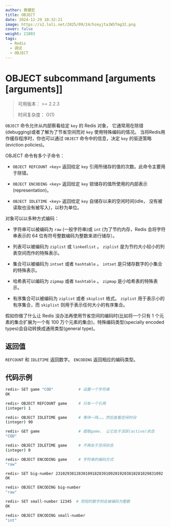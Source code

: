 ```yaml
---
author: 黄健宏
title: OBJECT
date: 2024-12-29 10:32:21
image: https://s2.loli.net/2025/09/24/hzeyjtaJWSTmg32.png
cover: false
weight: 21803
tags:
  - Redis
  - 调试
  - OBJECT
---
```


# OBJECT subcommand [arguments [arguments]]

> 可用版本： >= 2.2.3
> 
> 时间复杂度： O(1)

`OBJECT` 命令允许从内部察看给定 `key` 的 Redis 对象， 它通常用在除错(debugging)或者了解为了节省空间而对 `key` 使用特殊编码的情况。 当将Redis用作缓存程序时，你也可以通过 `OBJECT` 命令中的信息，决定 `key` 的驱逐策略(eviction policies)。

OBJECT 命令有多个子命令：

- `OBJECT REFCOUNT <key>` 返回给定 `key` 引用所储存的值的次数。此命令主要用于除错。
    
- `OBJECT ENCODING <key>` 返回给定 `key` 锁储存的值所使用的内部表示(representation)。
    
- `OBJECT IDLETIME <key>` 返回给定 `key` 自储存以来的空闲时间(idle， 没有被读取也没有被写入)，以秒为单位。
    

对象可以以多种方式编码：

- 字符串可以被编码为 `raw` (一般字符串)或 `int` (为了节约内存，Redis 会将字符串表示的 64 位有符号整数编码为整数来进行储存）。
    
- 列表可以被编码为 `ziplist` 或 `linkedlist` 。 `ziplist` 是为节约大小较小的列表空间而作的特殊表示。
    
- 集合可以被编码为 `intset` 或者 `hashtable` 。 `intset` 是只储存数字的小集合的特殊表示。
    
- 哈希表可以编码为 `zipmap` 或者 `hashtable` 。 `zipmap` 是小哈希表的特殊表示。
    
- 有序集合可以被编码为 `ziplist` 或者 `skiplist` 格式。 `ziplist` 用于表示小的有序集合，而 `skiplist` 则用于表示任何大小的有序集合。
    

假如你做了什么让 Redis 没办法再使用节省空间的编码时(比如将一个只有 1 个元素的集合扩展为一个有 100 万个元素的集合)，特殊编码类型(specially encoded types)会自动转换成通用类型(general type)。

## 返回值

`REFCOUNT` 和 `IDLETIME` 返回数字。 `ENCODING` 返回相应的编码类型。

## 代码示例

```bash
redis> SET game "COD"           # 设置一个字符串
OK

redis> OBJECT REFCOUNT game     # 只有一个引用
(integer) 1

redis> OBJECT IDLETIME game     # 等待一阵。。。然后查看空闲时间
(integer) 90

redis> GET game                 # 提取game， 让它处于活跃(active)状态
"COD"

redis> OBJECT IDLETIME game     # 不再处于空闲状态
(integer) 0

redis> OBJECT ENCODING game     # 字符串的编码方式
"raw"

redis> SET big-number 23102930128301091820391092019203810281029831092  # 非常长的数字会被编码为字符串
OK

redis> OBJECT ENCODING big-number
"raw"

redis> SET small-number 12345  # 而短的数字则会被编码为整数
OK

redis> OBJECT ENCODING small-number
"int"
```